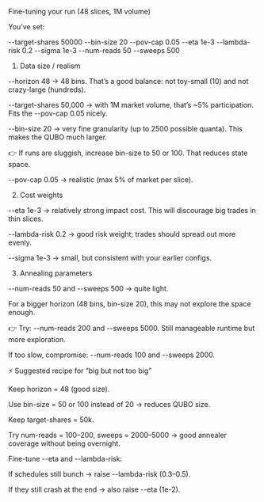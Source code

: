 Fine-tuning your run (48 slices, 1M volume)

You’ve set:

--target-shares 50000
--bin-size 20
--pov-cap 0.05
--eta 1e-3
--lambda-risk 0.2
--sigma 1e-3
--num-reads 50
--sweeps 500

1. Data size / realism

--horizon 48 → 48 bins. That’s a good balance: not toy-small (10) and not crazy-large (hundreds).

--target-shares 50,000 → with 1M market volume, that’s ~5% participation. Fits the --pov-cap 0.05 nicely.

--bin-size 20 → very fine granularity (up to 2500 possible quanta). This makes the QUBO much larger.

👉 If runs are sluggish, increase bin-size to 50 or 100. That reduces state space.

--pov-cap 0.05 → realistic (max 5% of market per slice).

2. Cost weights

--eta 1e-3 → relatively strong impact cost. This will discourage big trades in thin slices.

--lambda-risk 0.2 → good risk weight; trades should spread out more evenly.

--sigma 1e-3 → small, but consistent with your earlier configs.

3. Annealing parameters

--num-reads 50 and --sweeps 500 → quite light.

For a bigger horizon (48 bins, bin-size 20), this may not explore the space enough.

👉 Try: --num-reads 200 and --sweeps 5000. Still manageable runtime but more exploration.

If too slow, compromise: --num-reads 100 and --sweeps 2000.

⚡ Suggested recipe for “big but not too big”

Keep horizon = 48 (good size).

Use bin-size = 50 or 100 instead of 20 → reduces QUBO size.

Keep target-shares = 50k.

Try num-reads = 100–200, sweeps = 2000–5000 → good annealer coverage without being overnight.

Fine-tune --eta and --lambda-risk:

If schedules still bunch → raise --lambda-risk (0.3–0.5).

If they still crash at the end → also raise --eta (1e-2).
